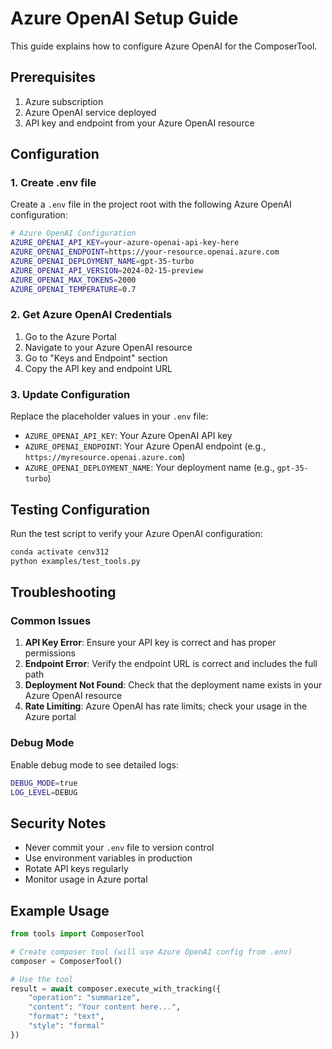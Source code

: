 # Azure OpenAI Setup Guide

This guide explains how to configure Azure OpenAI for the ComposerTool.

## Prerequisites

1. Azure subscription
2. Azure OpenAI service deployed
3. API key and endpoint from your Azure OpenAI resource

## Configuration

### 1. Create .env file

Create a `.env` file in the project root with the following Azure OpenAI configuration:

```bash
# Azure OpenAI Configuration
AZURE_OPENAI_API_KEY=your-azure-openai-api-key-here
AZURE_OPENAI_ENDPOINT=https://your-resource.openai.azure.com
AZURE_OPENAI_DEPLOYMENT_NAME=gpt-35-turbo
AZURE_OPENAI_API_VERSION=2024-02-15-preview
AZURE_OPENAI_MAX_TOKENS=2000
AZURE_OPENAI_TEMPERATURE=0.7
```

### 2. Get Azure OpenAI Credentials

1. Go to the Azure Portal
2. Navigate to your Azure OpenAI resource
3. Go to "Keys and Endpoint" section
4. Copy the API key and endpoint URL

### 3. Update Configuration

Replace the placeholder values in your `.env` file:

- `AZURE_OPENAI_API_KEY`: Your Azure OpenAI API key
- `AZURE_OPENAI_ENDPOINT`: Your Azure OpenAI endpoint (e.g., `https://myresource.openai.azure.com`)
- `AZURE_OPENAI_DEPLOYMENT_NAME`: Your deployment name (e.g., `gpt-35-turbo`)

## Testing Configuration

Run the test script to verify your Azure OpenAI configuration:

```bash
conda activate cenv312
python examples/test_tools.py
```

## Troubleshooting

### Common Issues

1. **API Key Error**: Ensure your API key is correct and has proper permissions
2. **Endpoint Error**: Verify the endpoint URL is correct and includes the full path
3. **Deployment Not Found**: Check that the deployment name exists in your Azure OpenAI resource
4. **Rate Limiting**: Azure OpenAI has rate limits; check your usage in the Azure portal

### Debug Mode

Enable debug mode to see detailed logs:

```bash
DEBUG_MODE=true
LOG_LEVEL=DEBUG
```

## Security Notes

- Never commit your `.env` file to version control
- Use environment variables in production
- Rotate API keys regularly
- Monitor usage in Azure portal

## Example Usage

```python
from tools import ComposerTool

# Create composer tool (will use Azure OpenAI config from .env)
composer = ComposerTool()

# Use the tool
result = await composer.execute_with_tracking({
    "operation": "summarize",
    "content": "Your content here...",
    "format": "text",
    "style": "formal"
})
``` 